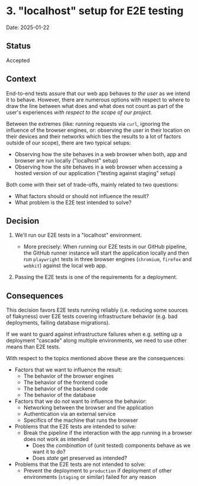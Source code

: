 # 3. "localhost" setup for E2E testing

Date: 2025-01-22

## Status

Accepted

## Context

End-to-end tests assure that our web app behaves _to the user_ as we intend it to behave. However, there are numerous options with respect to where to draw the line between what does and what does not count as part of the user's experiences _with respect to the scope of our project_.

Between the extremes (like: running requests via `curl`, ignoring the influence of the browser engines, or: observing the user in their location on their devices and their networks which ties the results to a lot of factors outside of our scope), there are two typical setups:

- Observing how the site behaves in a web browser when both, app and browser are run locally ("localhost" setup)
- Observing how the site behaves in a web browser when accessing a hosted version of our application ("testing against staging" setup)

Both come with their set of trade-offs, mainly related to two questions:

- What factors should or should not influence the result?
- What problem is the E2E test intended to solve?

## Decision

1. We'll run our E2E tests in a "localhost" environment.

   - More precisely: When running our E2E tests in our GitHub pipeline, the GitHub runner instance will start the application locally and then run `playwright` tests in three browser engines (`chromium`, `firefox` and `webkit`) against the local web app.

1. Passing the E2E tests is one of the requirements for a deployment.

## Consequences

This decision favors E2E tests running reliably (i.e. reducing some sources of flakyness) over E2E tests covering infrastructure behavior (e.g. bad deployments, failing database migrations).

If we want to guard against infrastructure failures when e.g. setting up a deployment "cascade" along multiple environments, we need to use other means than E2E tests.

With respect to the topics mentioned above these are the consequences:

- Factors that we want to influence the result:
  - The behavior of the browser engines
  - The behavior of the frontend code
  - The behavior of the backend code
  - The behavior of the database
- Factors that we do _not_ want to influence the behavior:
  - Networking between the browser and the application
  - Authentication via an external service
  - Specifics of the machine that runs the browser
- Problems that the E2E tests are intended to solve:
  - Break the pipeline if the interaction with the app running in a browser does not work as intended
    - Does the _combination_ of (unit tested) components behave as we want it to do?
    - Does _state_ get preserved as intended?
- Problems that the E2E tests are not intended to solve:
  - Prevent the deployment to `production` if deployment of other environments (`staging` or similar) failed for any reason
